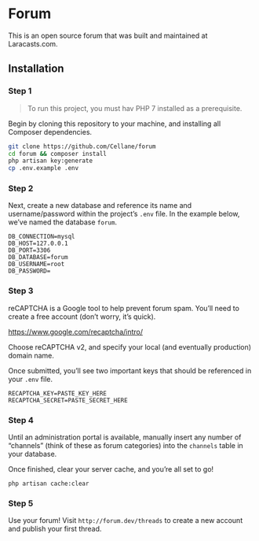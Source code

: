 # Forum

This is an open source forum that was built and maintained at Laracasts.com.

## Installation

### Step 1

> To run this project, you must hav PHP 7 installed as a prerequisite.

Begin by cloning this repository to your machine, and installing all Composer
dependencies.

```bash
git clone https://github.com/Cellane/forum
cd forum && composer install
php artisan key:generate
cp .env.example .env
```

### Step 2

Next, create a new database and reference its name and username/password within
the project’s `.env` file. In the example below, we’ve named the database
`forum`.

```env
DB_CONNECTION=mysql
DB_HOST=127.0.0.1
DB_PORT=3306
DB_DATABASE=forum
DB_USERNAME=root
DB_PASSWORD=
```

### Step 3

reCAPTCHA is a Google tool to help prevent forum spam. You’ll need to create a
free account (don’t worry, it’s quick).

<https://www.google.com/recaptcha/intro/>

Choose reCAPTCHA v2, and specify your local (and eventually production) domain
name.

Once submitted, you’ll see two important keys that should be referenced in your
`.env` file.

```env
RECAPTCHA_KEY=PASTE_KEY_HERE
RECAPTCHA_SECRET=PASTE_SECRET_HERE
```

### Step 4

Until an administration portal is available, manually insert any number of
“channels” (think of these as forum categories) into the `channels` table in
your database.

Once finished, clear your server cache, and you’re all set to go!

```shell
php artisan cache:clear
```

### Step 5

Use your forum! Visit `http://forum.dev/threads` to create a new account and
publish your first thread.
